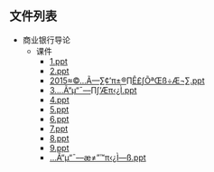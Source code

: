 

## 文件列表

- 商业银行导论
    - 课件
        - [1.ppt](https://github.com/QSCTech/zju-icicles/raw/master/商业银行导论/课件/1.ppt)
        - [2.ppt](https://github.com/QSCTech/zju-icicles/raw/master/商业银行导论/课件/2.ppt)
        - [2015≈©…Ã––∑¢’π±®∏Ê£∫ÕªŒß÷Æ¬∑.ppt](https://github.com/QSCTech/zju-icicles/raw/master/商业银行导论/课件/2015≈©…Ã––∑¢’π±®∏Ê£∫ÕªŒß÷Æ¬∑.ppt)
        - [3.…Ã“µ“¯––∏∫’Æπ‹¿Ì.ppt](https://github.com/QSCTech/zju-icicles/raw/master/商业银行导论/课件/3.…Ã“µ“¯––∏∫’Æπ‹¿Ì.ppt)
        - [4.ppt](https://github.com/QSCTech/zju-icicles/raw/master/商业银行导论/课件/4.ppt)
        - [5.ppt](https://github.com/QSCTech/zju-icicles/raw/master/商业银行导论/课件/5.ppt)
        - [6.ppt](https://github.com/QSCTech/zju-icicles/raw/master/商业银行导论/课件/6.ppt)
        - [7.ppt](https://github.com/QSCTech/zju-icicles/raw/master/商业银行导论/课件/7.ppt)
        - [8.ppt](https://github.com/QSCTech/zju-icicles/raw/master/商业银行导论/课件/8.ppt)
        - [9.ppt](https://github.com/QSCTech/zju-icicles/raw/master/商业银行导论/课件/9.ppt)
        - […Ã“µ“¯––æ≠”™π‹¿Ì—ß.ppt](https://github.com/QSCTech/zju-icicles/raw/master/商业银行导论/课件/…Ã“µ“¯––æ≠”™π‹¿Ì—ß.ppt)
